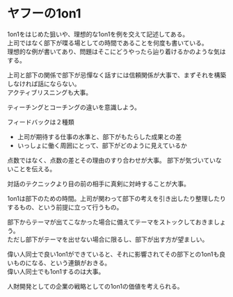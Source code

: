 # ヤフーの1on1

1on1をはじめた狙いや、理想的な1on1を例を交えて記述してある。  
上司ではなく部下が喋る場としての時間であることを何度も書いている。  
理想的な例が書いてあり、問題はそこにどうやったら辿り着けるかのような気はする。

上司と部下の関係で部下が忌憚なく話すには信頼関係が大事で、まずそれを構築しなければ話にならない。  
アクティブリスニングも大事。

ティーチングとコーチングの違いを意識しよう。

フィードバックは２種類
- 上司が期待する仕事の水準と、部下がもたらした成果との差
- いっしょに働く周囲にとって、部下がどのように見えているか

点数ではなく、点数の差とその理由のすり合わせが大事。
部下が気づいていないことを伝える。

対話のテクニックより目の前の相手に真剣に対峙することが大事。

1on1は部下のための時間。上司が関わって部下の考えを引き出したり整理したりするもの、という前提に立って行うもの。

部下からテーマが出てこなかった場合に備えてテーマをストックしておきましょう。  
ただし部下がテーマを出せない場合に限るし、部下が出す方が望ましい。

偉い人同士で良い1on1ができていると、それに影響されてその部下との1on1も良いものになる、という連鎖がおきる。  
偉い人同士でも1on1するのは大事。

人財開発としての企業の戦略としての1on1の価値を考えられる。
